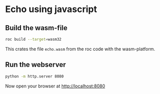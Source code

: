# Echo using javascript

## Build the wasm-file

```bash
roc build --target=wasm32
```

This crates the file `echo.wasm` from the roc code with the wasm-platform.


## Run the webserver

```bash
python -m http.server 8080
```

Now open your browser at <http://localhost:8080>
